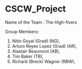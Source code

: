 # CSCW_Project
Name of the Team : The High-fivers

Group Members:

1. Nitin Goyal (Grad) (NG),
2. Arturo Reyes Lopez (Grad) (AR),
3. Alastair Beaumont (AB),
4. Tim Baker (TB),
5. Richard (Breck) Wagner (RBW),
